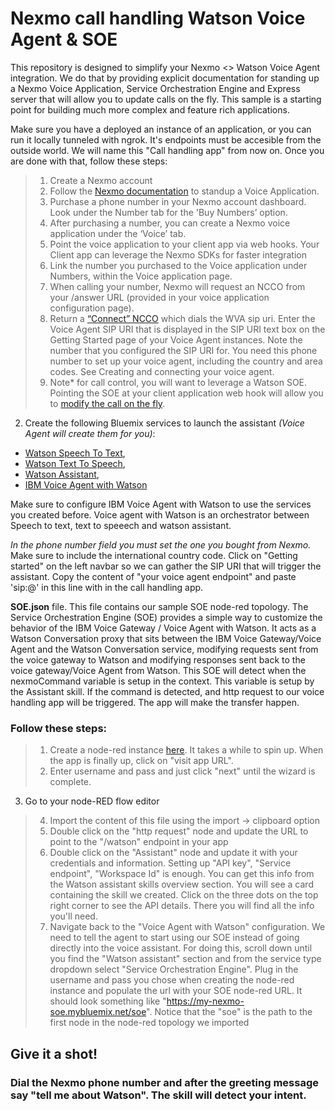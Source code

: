 # Nexmo call handling Watson Voice Agent & SOE

This repository is designed to simplify your Nexmo <> Watson Voice Agent integration. We do that by providing explicit documentation for standing up a Nexmo Voice Application, Service Orchestration Engine and Express server that will allow you to update calls on the fly. This sample is a starting point for building much more complex and feature rich applications.

Make sure you have a deployed an instance of an application, or you can run it locally tunneled with ngrok. It's endpoints must be accesible from the outside world. We will name this "Call handling app" from now on. Once you are done with that, follow these steps:

> 1. Create a Nexmo account
> 2. Follow the [Nexmo documentation](https://developer.nexmo.com/voice/voice-api/overview#getting-started) to standup a Voice Application.
> 3. Purchase a phone number in your Nexmo account dashboard. Look under the Number tab for the 'Buy Numbers’ option.
> 4. After purchasing a number, you can create a Nexmo voice application under the ‘Voice’ tab.
> 5. Point the voice application to your client app via web hooks. Your Client app can leverage the Nexmo SDKs for faster integration
> 6. Link the number you purchased to the Voice application under Numbers, within the Voice application page.
> 7. When calling your number, Nexmo will request an NCCO from your /answer URL (provided in your voice application configuration page).
> 8. Return a [“Connect” NCCO](https://developer.nexmo.com/voice/voice-api/guides/call-flow) which dials the WVA sip uri. Enter the Voice Agent SIP URI that is displayed in the SIP URI text box on the Getting Started page of your Voice Agent instances.
Note the number that you configured the SIP URI for. You need this phone number to set up your voice agent, including the country and area codes. See Creating and connecting your voice agent.
> 9. Note* for call control, you will want to leverage a Watson SOE. Pointing the SOE at your client application web hook will allow you to [modify the call on the fly](https://developer.nexmo.com/voice/voice-api/building-blocks/transfer-a-call).

2. Create the following Bluemix services to launch the assistant *(Voice Agent will create them for you)*: 
* [Watson Speech To Text](https://console.bluemix.net/catalog/services/speech-to-text), 
* [Watson Text To Speech](https://console.bluemix.net/catalog/services/text-to-speech), 
* [Watson Assistant](https://console.bluemix.net/catalog/services/watson-assistant), 
* [IBM Voice Agent with Watson](https://console.bluemix.net/catalog/services/voice-agent-with-watson) 

Make sure to configure IBM Voice Agent with Watson to use the services you created before. Voice agent with Watson is an orchestrator between Speech to text, text to speeech and watson assistant.

*In the phone number field you must set the one you bought from Nexmo.* Make sure to include the international country code.
Click on "Getting started" on the left navbar so we can gather the SIP URI that will trigger the assistant. Copy the content of "your voice agent endpoint" and paste 'sip:<chosenPhoneNumber>@<yourVoiceAgentEndpoint>' in this line with  in the call handling app.

**SOE.json** file.
This file contains our sample SOE node-red topology. The Service Orchestration Engine (SOE) provides a simple way to customize the behavior of the IBM Voice Gateway / Voice Agent with Watson. It acts as a Watson Conversation proxy that sits between the IBM Voice Gateway/Voice Agent and the Watson Conversation service, modifying requests sent from the voice gateway to Watson and modifying responses sent back to the voice gateway/Voice Agent from Watson. This SOE will detect when the nexmoCommand variable is setup in the context. This variable is setup by the Assistant skill. If the command is detected, and http request to our voice handling app will be triggered. The app will make the transfer happen. 

### Follow these steps:
> 1. Create a node-red instance [here](https://cloud.ibm.com/catalog/starters/node-red-starter). It takes a while to spin up. When the app is finally up, click on "visit app URL".
> 2. Enter username and pass and just click "next" until the wizard is complete.
3. Go to your node-RED flow editor
> 4. Import the content of this file using the import -> clipboard option
> 5. Double click on the "http request" node and update the URL to point to the "/watson" endpoint in your app
> 6. Double click on the "Assistant" node and update it with your credentials and information. Setting up "API key", "Service endpoint", "Workspace Id" is enough. You can get this info from the Watson assistant skills overview section. You will see a card containing the skill we created. Click on the three dots on the top right corner to see the API details. There you will find all the info you'll need.
> 7. Navigate back to the "Voice Agent with Watson" configuration. We need to tell the agent to start using our SOE instead of going directly into the voice assistant. For doing this, scroll down until you find the "Watson assistant" section and from the service type dropdown select "Service Orchestration Engine". Plug in the username and pass you chose when creating the node-red instance and populate the url with your SOE node-red URL. It should look something like "https://my-nexmo-soe.mybluemix.net/soe". Notice that the "soe" is the path to the first node in the node-red topology we imported


## Give it a shot!
### Dial the Nexmo phone number and after the greeting message say "tell me about Watson". The skill will detect your intent. 


